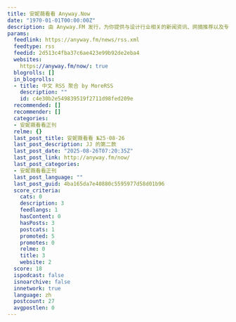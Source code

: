 ```yaml
---
title: 安妮薇看看 Anyway.Now
date: "1970-01-01T00:00:00Z"
description: 由 Anyway.FM 发行，为你提供与设计行业相关的新闻资讯、网摘推荐以及专栏文章等内容。
params:
  feedlink: https://anyway.fm/news/rss.xml
  feedtype: rss
  feedid: 2d513c4fba37c6ae423e99b92de2eba4
  websites:
    https://anyway.fm/now/: true
  blogrolls: []
  in_blogrolls:
  - title: 中文 RSS 聚合 by MoreRSS
    description: ""
    id: c4e30b2e549839519f2711d98fed209e
  recommended: []
  recommender: []
  categories:
  - 安妮薇看看正刊
  relme: {}
  last_post_title: 安妮薇看看 №25·08·26
  last_post_description: JJ 的第二款
  last_post_date: "2025-08-26T07:20:35Z"
  last_post_link: http://anyway.fm/now/
  last_post_categories:
  - 安妮薇看看正刊
  last_post_language: ""
  last_post_guid: 4ba165da7e40880c5595977d58d01b96
  score_criteria:
    cats: 0
    description: 3
    feedlangs: 1
    hasContent: 0
    hasPosts: 3
    postcats: 1
    promoted: 5
    promotes: 0
    relme: 0
    title: 3
    website: 2
  score: 18
  ispodcast: false
  isnoarchive: false
  innetwork: true
  language: zh
  postcount: 27
  avgpostlen: 0
---
```

